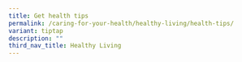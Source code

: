 ```yaml
---
title: Get health tips
permalink: /caring-for-your-health/healthy-living/health-tips/
variant: tiptap
description: ""
third_nav_title: Healthy Living
---
```

<p></p>